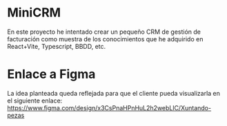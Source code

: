 # MiniCRM
En este proyecto he intentado crear un pequeño CRM de gestión de facturación como muestra de los conocimientos que he adquirido en React+Vite, Typescript, BBDD, etc.

# Enlace a Figma
La idea planteada queda reflejada para que el cliente pueda visualizarla en el siguiente enlace:
https://www.figma.com/design/x3CsPnaHPnHuL2h2webLlC/Xuntando-pezas

